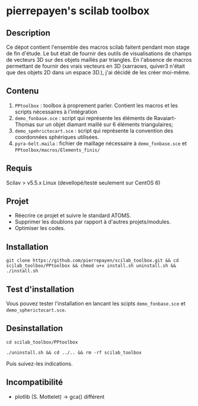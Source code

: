 # pierrepayen's scilab toolbox

## Description

Ce dépot contient l'ensemble des macros scilab faitent pendant mon stage de fin d'étude.
Le but était de fournir des outils de visualisations de champs de vecteurs 3D sur des objets maillés par triangles.
En l'absence de macros permettant de fournir des vrais vecteurs en 3D (xarraows, quiver3 n'était que des objets 2D dans un espace 3D.), j'ai décidé de les créer moi-même.


## Contenu
1. `PPtoolbox` : toolbox à proprement parler. Contient les macros et les scripts nécessaires à l'intégration
2. `demo_fonbase.sce` : script qui représente les éléments de Ravaiart-Thomas sur un objet diamant maillé sur 6 éléments triangulaires;
3. `demo_spehrictocart.sce` : script qui représente la convention des coordonnées sphériques utilisées.
4. `pyra-6elt.maila` : fichier de maillage nécessaire à `demo_fonbase.sce` et `PPtoolbox/macros/Elements_finis/`

## Requis
Scilav > v5.5.x
Linux (devellopé/testé seulement sur CentOS 6)

## Projet
* Réecrire ce projet et suivre le standard ATOMS.
* Supprimer les doublons par rapport à d'autres projets/modules.
* Optimiser les codes.

## Installation

`git clone https://github.com/pierrepayen/scilab_toolbox.git && cd scilab_toolbox/PPtoolbox && chmod u+x install.sh uninstall.sh && ./install.sh`

## Test d'installation
Vous pouvez tester l'installation en lancant les scipts `demo_fonbase.sce` et  `demo_spherictocart.sce`.


## Desinstallation

`cd scilab_toolbox/PPtoolbox`

`./uninstall.sh && cd ../.. && rm -rf scilab_toolbox`

Puis suivez-les indications.
## Incompatibilité
* plotlib (S. Mottelet) -> gca() différent
